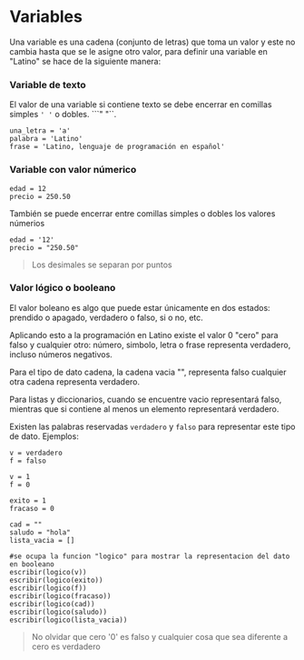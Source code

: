 # Variables

Una variable es una cadena (conjunto de letras) que toma un valor y este no cambia hasta que se le asigne otro valor, para definir una variable en "Latino" se hace de la siguiente manera:


### Variable de texto
El valor de una variable si contiene texto se debe encerrar en comillas simples ``` ' ' ``` o dobles. ```" "``.
```
una_letra = 'a'
palabra = 'Latino'
frase = 'Latino, lenguaje de programación en español'
```

### Variable con valor númerico
```
edad = 12
precio = 250.50
```
También se puede encerrar entre comillas simples o dobles los valores númerios

```
edad = '12'
precio = "250.50"
```
>Los desimales se separan por puntos

### Valor lógico o booleano
El valor boleano es algo que puede estar únicamente en dos estados: prendido o apagado, verdadero o falso, si o no, etc. 

Aplicando esto a la programación en Latino existe el valor 0 "cero" para falso y cualquier otro: número, simbolo, letra o frase representa verdadero, incluso números negativos.

Para el tipo de dato cadena, la cadena vacia "", representa falso cualquier otra cadena representa verdadero.

Para listas y diccionarios, cuando se encuentre vacio representará falso, mientras que si contiene al menos un elemento representará verdadero.

Existen las palabras reservadas ```verdadero``` y ```falso``` para representar este tipo de dato.
Ejemplos:


```
v = verdadero
f = falso

v = 1
f = 0

exito = 1
fracaso = 0

cad = ""
saludo = "hola"
lista_vacia = []

#se ocupa la funcion "logico" para mostrar la representacion del dato en booleano
escribir(logico(v))
escribir(logico(exito))
escribir(logico(f))
escribir(logico(fracaso))
escribir(logico(cad))
escribir(logico(saludo))
escribir(logico(lista_vacia))
```
> No olvidar que cero '0' es falso y cualquier cosa que sea diferente a cero es verdadero







